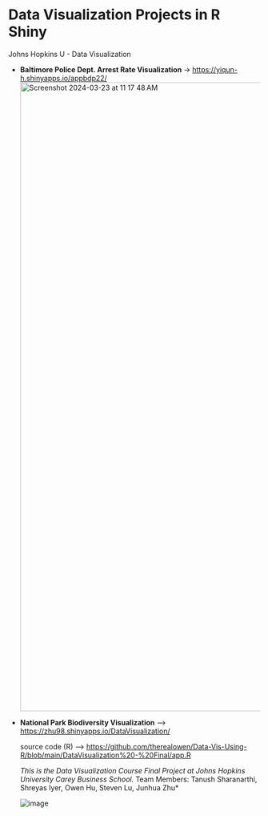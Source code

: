 # Data Visualization Projects in R Shiny
Johns Hopkins U - Data Visualization



- **Baltimore Police Dept. Arrest Rate Visualization** -> https://yiqun-h.shinyapps.io/appbdp22/
  <img width="1254" alt="Screenshot 2024-03-23 at 11 17 48 AM" src="https://github.com/therealowen/Data-Vis-Using-R/assets/31581639/64b09b6e-7c93-4f41-b0ac-d51e4e5cc87f">



- **National Park Biodiversity Visualization** --> https://zhu98.shinyapps.io/DataVisualization/
  
  source code (R) --> https://github.com/therealowen/Data-Vis-Using-R/blob/main/DataVisualization%20-%20Final/app.R
  
  *This is the Data Visualization Course Final Project at Johns Hopkins University Carey Business School.*
  Team Members: Tanush Sharanarthi, Shreyas Iyer, Owen Hu, Steven Lu, Junhua Zhu*


  ![image](https://github.com/therealowen/Data-Vis-Using-R/assets/31581639/d9e47159-2d22-403f-802e-43b67ae9c384)
